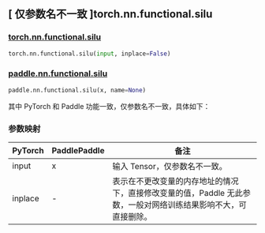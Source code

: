 ## [ 仅参数名不一致 ]torch.nn.functional.silu

### [torch.nn.functional.silu](https://pytorch.org/docs/stable/generated/torch.nn.functional.silu.html)

```python
torch.nn.functional.silu(input, inplace=False)
```

### [paddle.nn.functional.silu](https://www.paddlepaddle.org.cn/documentation/docs/zh/develop/api/paddle/nn/functional/silu_cn.html#silu)

```python
paddle.nn.functional.silu(x, name=None)
```

其中 PyTorch 和 Paddle 功能一致，仅参数名不一致，具体如下：

### 参数映射

| PyTorch | PaddlePaddle | 备注 |
| ------- | ------------ | -- |
| input   | x            | 输入 Tensor，仅参数名不一致。 |
| inplace | -            | 表示在不更改变量的内存地址的情况下，直接修改变量的值，Paddle 无此参数，一般对网络训练结果影响不大，可直接删除。 |
